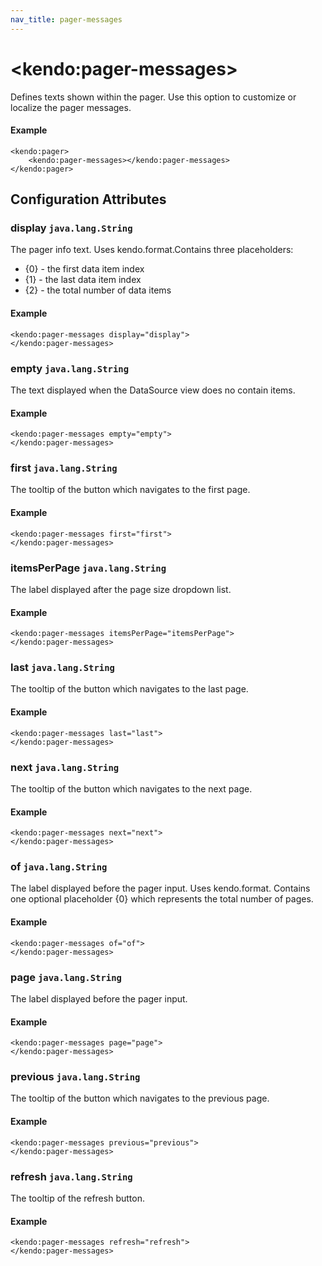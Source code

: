 ```yaml
---
nav_title: pager-messages
---
```


# \<kendo:pager-messages\>

Defines texts shown within the pager. Use this option to customize or localize the pager messages.

#### Example
    <kendo:pager>
        <kendo:pager-messages></kendo:pager-messages>
    </kendo:pager>

## Configuration Attributes

### display `java.lang.String`

The pager info text. Uses kendo.format.Contains three placeholders:
- {0} - the first data item index
- {1} - the last data item index
- {2} - the total number of data items

#### Example
    <kendo:pager-messages display="display">
    </kendo:pager-messages>

### empty `java.lang.String`

The text displayed when the DataSource view does no contain items.

#### Example
    <kendo:pager-messages empty="empty">
    </kendo:pager-messages>

### first `java.lang.String`

The tooltip of the button which navigates to the first page.

#### Example
    <kendo:pager-messages first="first">
    </kendo:pager-messages>

### itemsPerPage `java.lang.String`

The label displayed after the page size dropdown list.

#### Example
    <kendo:pager-messages itemsPerPage="itemsPerPage">
    </kendo:pager-messages>

### last `java.lang.String`

The tooltip of the button which navigates to the last page.

#### Example
    <kendo:pager-messages last="last">
    </kendo:pager-messages>

### next `java.lang.String`

The tooltip of the button which navigates to the next page.

#### Example
    <kendo:pager-messages next="next">
    </kendo:pager-messages>

### of `java.lang.String`

The label displayed before the pager input. Uses kendo.format. Contains one optional placeholder {0} which represents the total number of pages.

#### Example
    <kendo:pager-messages of="of">
    </kendo:pager-messages>

### page `java.lang.String`

The label displayed before the pager input.

#### Example
    <kendo:pager-messages page="page">
    </kendo:pager-messages>

### previous `java.lang.String`

The tooltip of the button which navigates to the previous page.

#### Example
    <kendo:pager-messages previous="previous">
    </kendo:pager-messages>

### refresh `java.lang.String`

The tooltip of the refresh button.

#### Example
    <kendo:pager-messages refresh="refresh">
    </kendo:pager-messages>

